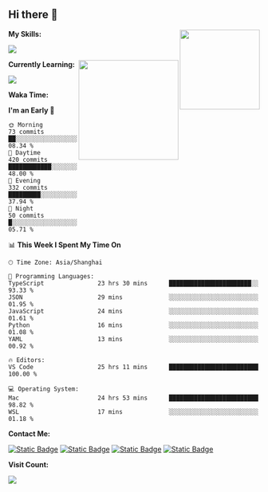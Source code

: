 ## Hi there 👋

<img height=160 align="right" src="https://s2.loli.net/2024/05/01/uw3cVq5TUCnhYLy.png" />

**My Skills:**
<p align="left">
  <a href="https://skillicons.dev">
    <img src="https://skillicons.dev/icons?i=git,docker,go,js,ts,react,vue,tailwind,electron&perline=6" />
  </a>
</p>

<a href="https://github.com/anuraghazra/convoychat">
  <img height=200 align="right" src="https://stats.ronki.moe/api/top-langs?username=lonzzi&layout=compact&langs_count=8&card_width=320" />
</a>

**Currently Learning:**
<p align="left">
  <a href="https://skillicons.dev">
    <img src="https://skillicons.dev/icons?i=flutter,nextjs,py,rust&perline=6" />
  </a>
</p>

**Waka Time:**
<!--START_SECTION:waka-->
**I'm an Early 🐤** 

```text
🌞 Morning                73 commits          ██░░░░░░░░░░░░░░░░░░░░░░░   08.34 % 
🌆 Daytime                420 commits         ████████████░░░░░░░░░░░░░   48.00 % 
🌃 Evening                332 commits         █████████░░░░░░░░░░░░░░░░   37.94 % 
🌙 Night                  50 commits          █░░░░░░░░░░░░░░░░░░░░░░░░   05.71 % 
```


📊 **This Week I Spent My Time On** 

```text
🕑︎ Time Zone: Asia/Shanghai

💬 Programming Languages: 
TypeScript               23 hrs 30 mins      ███████████████████████░░   93.33 % 
JSON                     29 mins             ░░░░░░░░░░░░░░░░░░░░░░░░░   01.95 % 
JavaScript               24 mins             ░░░░░░░░░░░░░░░░░░░░░░░░░   01.61 % 
Python                   16 mins             ░░░░░░░░░░░░░░░░░░░░░░░░░   01.08 % 
YAML                     13 mins             ░░░░░░░░░░░░░░░░░░░░░░░░░   00.92 % 

🔥 Editors: 
VS Code                  25 hrs 11 mins      █████████████████████████   100.00 % 

💻 Operating System: 
Mac                      24 hrs 53 mins      █████████████████████████   98.82 % 
WSL                      17 mins             ░░░░░░░░░░░░░░░░░░░░░░░░░   01.18 % 
```


<!--END_SECTION:waka-->

**Contact Me:**
<p>
  <a href="https://space.bilibili.com/13424328"><img alt="Static Badge" src="https://img.shields.io/badge/bilibili-ColourCode?style=flat-square&logo=bilibili&color=%23fb7299"></a>
  <a href="https://github.com/lonzzi"><img alt="Static Badge" src="https://img.shields.io/badge/GitHub-ColourCode?style=flat-square&logo=GitHub&color=%23555555"></a>
  <a href="https://twitter.com/lonzzi102"><img alt="Static Badge" src="https://img.shields.io/badge/X-ColourCode?style=flat-square&logo=x&color=%231D9BF0"></a>
  <a href="https://t.me/ronkimoe"><img alt="Static Badge" src="https://img.shields.io/badge/telegram-ColourCode?style=flat-square&logo=telegram&color=%23ED1965"></a>
</p>

**Visit Count:**
<p>
  <img src="https://count.ronki.moe/github:lonzzi?theme=rule34&render=pixelated">
</p>
